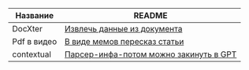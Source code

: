 

| Название | README |
| ------ | ------ |
| DocXter| [Извлечь данные из документа](https://docxter.app/get-started) |
|Pdf в видео|[В виде мемов пересказ статьи](https://www.memenome.gg/)|
|contextual|[Парсер-инфа-потом можно закинуть в GPT](https://app.contextual.ai/)|

